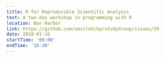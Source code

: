 ```yaml
---
title: R for Reproducible Scientific Analysis
text: A two-day workshop in programming with R
location: Bar Harbor
link: https://github.com/smcclatchy/studyGroup/issues/59
date: 2018-01-16
startTime: '09:00'
endTime: '16:30'
---
```

